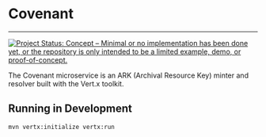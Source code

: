# Covenant
---
[![Project Status: Concept – Minimal or no implementation has been done yet, or the repository is only intended to be a limited example, demo, or proof-of-concept.](https://www.repostatus.org/badges/latest/concept.svg)](https://www.repostatus.org/#concept)

The Covenant microservice is an ARK (Archival Resource Key) minter and resolver built with the Vert.x toolkit.

## Running in Development

    mvn vertx:initialize vertx:run
